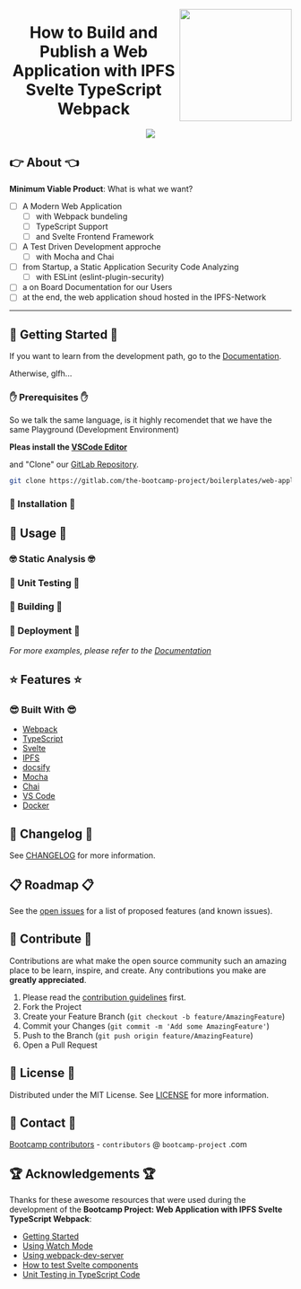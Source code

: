 <a href="https://bootcamp-project.com/" target="_blank"><img src="https://bootcamp-project.com/images/logo.png" align="right" height="200" /></a>

<h1 align="center">How to Build and Publish a Web Application with IPFS Svelte TypeScript Webpack</h1>

<div align="center">
<img src="https://img.shields.io/badge/Bootcamp-Project-blue?style=for-the-badge" />
</div>

## 👉 About 👈

**Minimum Viable Product**: What is what we want?

- [ ] A Modern Web Application
  - [ ] with Webpack bundeling
  - [ ] TypeScript Support
  - [ ] and Svelte Frontend Framework
- [ ] A Test Driven Development approche
  - [ ] with Mocha and Chai
- [ ] from Startup, a Static Application Security Code Analyzing
  - [ ] with ESLint (eslint-plugin-security)
- [ ] a on Board Documentation for our Users
- [ ] at the end, the web application shoud hosted in the IPFS-Network

---

## 🚀 Getting Started 🚀

If you want to learn from the development path, go to the [Documentation](https://web-application.rtfm.page/).

Atherwise, glfh...

### ✋ Prerequisites ✋

So we talk the same language, is it highly recomendet that we have the same Playground (Development Environment)

**Pleas install the [VSCode Editor](https://code.visualstudio.com/)**

and "Clone" our [GitLab Repository](https://gitlab.com/the-bootcamp-project/boilerplates/web-application.git).

```bash
git clone https://gitlab.com/the-bootcamp-project/boilerplates/web-application.git
```

### 💪 Installation 💪

## 🚀 Usage 🚀

### 🤓 Static Analysis 🤓

### 🧐 Unit Testing 🧐

### 🤩 Building 🤩

### 🥳 Deployment 🥳

_For more examples, please refer to the [Documentation](https://web-application.rtfm.page/)_

## ⭐️ Features ⭐️

### 😎 Built With 😎

- [Webpack](https://webpack.js.org/)
- [TypeScript](https://www.typescriptlang.org/)
- [Svelte](https://svelte.dev/)
- [IPFS](https://ipfs.io/)
- [docsify](https://docsify.js.org/)
- [Mocha](https://mochajs.org/)
- [Chai](https://www.chaijs.com/)
- [VS Code](https://code.visualstudio.com/)
- [Docker](https://www.docker.com/)

## 📑 Changelog 📑

See [CHANGELOG](CHANGELOG) for more information.

## 📋 Roadmap 📋

See the [open issues](https://gitlab.com/the-bootcamp-project/boilerplates/web-application/-/issues) for a list of proposed features (and known issues).

## 🤝 Contribute 🤝

Contributions are what make the open source community such an amazing place to be learn, inspire, and create. Any contributions you make are **greatly appreciated**.

1. Please read the [contribution guidelines](docs/_media/code_of_conduct.md) first.
2. Fork the Project
3. Create your Feature Branch (`git checkout -b feature/AmazingFeature`)
4. Commit your Changes (`git commit -m 'Add some AmazingFeature'`)
5. Push to the Branch (`git push origin feature/AmazingFeature`)
6. Open a Pull Request

## 📜 License 📜

Distributed under the MIT License. See [LICENSE](LICENSE) for more information.

## 💌 Contact 💌

[Bootcamp contributors](https://bootcamp-project.com/) - `contributors` @ `bootcamp-project` .com

## 🏆 Acknowledgements 🏆

Thanks for these awesome resources that were used during the development of the **Bootcamp Project: Web Application with IPFS Svelte TypeScript Webpack**:

- [Getting Started](https://webpack.js.org/guides/getting-started/)
- [Using Watch Mode](https://webpack.js.org/guides/development/#using-watch-mode)
- [Using webpack-dev-server](https://webpack.js.org/guides/development/#using-webpack-dev-server)
- [How to test Svelte components](https://timdeschryver.dev/blog/how-to-test-svelte-components)
- [Unit Testing in TypeScript Code](https://blog.jetbrains.com/dotnet/2020/09/10/unit-testing-in-typescript-code/)
